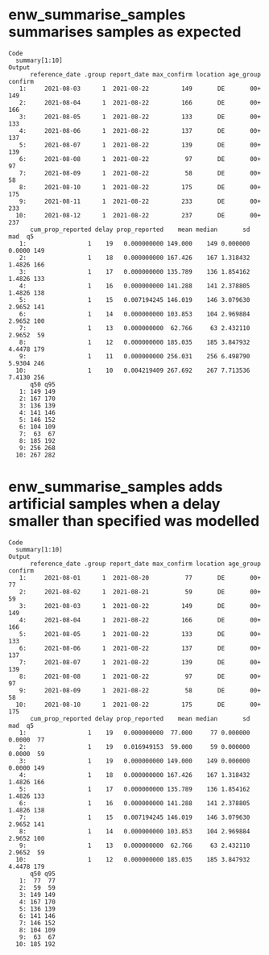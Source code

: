 # enw_summarise_samples summarises samples as expected

    Code
      summary[1:10]
    Output
          reference_date .group report_date max_confirm location age_group confirm
       1:     2021-08-03      1  2021-08-22         149       DE       00+     149
       2:     2021-08-04      1  2021-08-22         166       DE       00+     166
       3:     2021-08-05      1  2021-08-22         133       DE       00+     133
       4:     2021-08-06      1  2021-08-22         137       DE       00+     137
       5:     2021-08-07      1  2021-08-22         139       DE       00+     139
       6:     2021-08-08      1  2021-08-22          97       DE       00+      97
       7:     2021-08-09      1  2021-08-22          58       DE       00+      58
       8:     2021-08-10      1  2021-08-22         175       DE       00+     175
       9:     2021-08-11      1  2021-08-22         233       DE       00+     233
      10:     2021-08-12      1  2021-08-22         237       DE       00+     237
          cum_prop_reported delay prop_reported    mean median       sd    mad  q5
       1:                 1    19   0.000000000 149.000    149 0.000000 0.0000 149
       2:                 1    18   0.000000000 167.426    167 1.318432 1.4826 166
       3:                 1    17   0.000000000 135.789    136 1.854162 1.4826 133
       4:                 1    16   0.000000000 141.288    141 2.378805 1.4826 138
       5:                 1    15   0.007194245 146.019    146 3.079630 2.9652 141
       6:                 1    14   0.000000000 103.853    104 2.969884 2.9652 100
       7:                 1    13   0.000000000  62.766     63 2.432110 2.9652  59
       8:                 1    12   0.000000000 185.035    185 3.847932 4.4478 179
       9:                 1    11   0.000000000 256.031    256 6.498790 5.9304 246
      10:                 1    10   0.004219409 267.692    267 7.713536 7.4130 256
          q50 q95
       1: 149 149
       2: 167 170
       3: 136 139
       4: 141 146
       5: 146 152
       6: 104 109
       7:  63  67
       8: 185 192
       9: 256 268
      10: 267 282

# enw_summarise_samples adds artificial samples when a delay smaller than specified was modelled

    Code
      summary[1:10]
    Output
          reference_date .group report_date max_confirm location age_group confirm
       1:     2021-08-01      1  2021-08-20          77       DE       00+      77
       2:     2021-08-02      1  2021-08-21          59       DE       00+      59
       3:     2021-08-03      1  2021-08-22         149       DE       00+     149
       4:     2021-08-04      1  2021-08-22         166       DE       00+     166
       5:     2021-08-05      1  2021-08-22         133       DE       00+     133
       6:     2021-08-06      1  2021-08-22         137       DE       00+     137
       7:     2021-08-07      1  2021-08-22         139       DE       00+     139
       8:     2021-08-08      1  2021-08-22          97       DE       00+      97
       9:     2021-08-09      1  2021-08-22          58       DE       00+      58
      10:     2021-08-10      1  2021-08-22         175       DE       00+     175
          cum_prop_reported delay prop_reported    mean median       sd    mad  q5
       1:                 1    19   0.000000000  77.000     77 0.000000 0.0000  77
       2:                 1    19   0.016949153  59.000     59 0.000000 0.0000  59
       3:                 1    19   0.000000000 149.000    149 0.000000 0.0000 149
       4:                 1    18   0.000000000 167.426    167 1.318432 1.4826 166
       5:                 1    17   0.000000000 135.789    136 1.854162 1.4826 133
       6:                 1    16   0.000000000 141.288    141 2.378805 1.4826 138
       7:                 1    15   0.007194245 146.019    146 3.079630 2.9652 141
       8:                 1    14   0.000000000 103.853    104 2.969884 2.9652 100
       9:                 1    13   0.000000000  62.766     63 2.432110 2.9652  59
      10:                 1    12   0.000000000 185.035    185 3.847932 4.4478 179
          q50 q95
       1:  77  77
       2:  59  59
       3: 149 149
       4: 167 170
       5: 136 139
       6: 141 146
       7: 146 152
       8: 104 109
       9:  63  67
      10: 185 192


